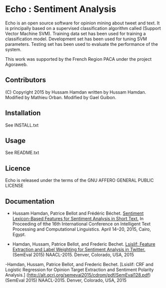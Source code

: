 
# Echo : Sentiment Analysis 

Echo is an open source software for opinion mining about tweet and text.
It is principally based on a supervised classification algorithm called (Support Vector Machine SVM). Training data set has been used for training a classification model. Development set has been used for tuning SVM parameters. Testing set has been used to evaluate the performance of the system.

This work was supported by the French Region PACA under the project Agoraweb.

## Contributors

(C) Copyright 2015 by Hussam Hamdan written by Hussam Hamdan.
Modified by Mathieu Orban.
Modified by Gael Guibon.

## Installation

See INSTALL.txt


## Usage

See README.txt


## Licence

Echo is released under the terms of the GNU AFFERO GENERAL PUBLIC LICENSE

## Documentation
- Hussam Hamdan, Patrice Bellot and Frédéric Béchet.  [Sentiment Lexicon-Based Features for Sentiment Analysis in Short Text.](http://www.academia.edu/11687899/Sentiment_Lexicon-Based_Features_for_Sentiment_Analysis_in_Short_Text) In Proceeding of tthe 16th International Conference on Intelligent Text Processing and Computational Linguistics. April 14–20, 2015, Cairo, Egypt.

- Hamdan, Hussam, Patrice Bellot, and Frederic Bechet. [Lsislif: Feature Extraction and Label Weighting for Sentiment Analysis in Twitter.](http://alt.qcri.org/semeval2015/cdrom/pdf/SemEval095.pdf) (SemEval 2015) NAACL-2015. Denver, Colorado, USA, 2015

-Hamdan, Hussam, Patrice Bellot, and Frederic Bechet. [Lsislif: CRF and Logistic Regression for Opinion Target Extraction and Sentiment Polarity Analysis.] (http://alt.qcri.org/semeval2015/cdrom/pdf/SemEval128.pdf) (SemEval 2015) NAACL-2015. Denver, Colorado, USA, 2015
